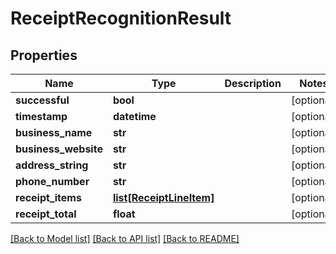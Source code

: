 # ReceiptRecognitionResult

## Properties
Name | Type | Description | Notes
------------ | ------------- | ------------- | -------------
**successful** | **bool** |  | [optional] 
**timestamp** | **datetime** |  | [optional] 
**business_name** | **str** |  | [optional] 
**business_website** | **str** |  | [optional] 
**address_string** | **str** |  | [optional] 
**phone_number** | **str** |  | [optional] 
**receipt_items** | [**list[ReceiptLineItem]**](ReceiptLineItem.md) |  | [optional] 
**receipt_total** | **float** |  | [optional] 

[[Back to Model list]](../README.md#documentation-for-models) [[Back to API list]](../README.md#documentation-for-api-endpoints) [[Back to README]](../README.md)


